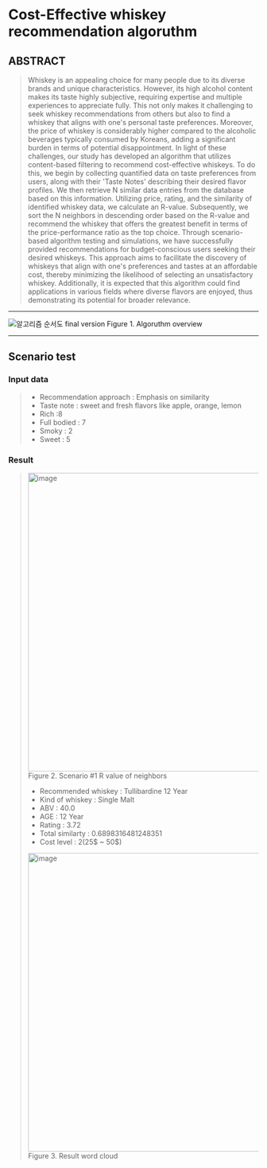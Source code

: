 # Cost-Effective whiskey recommendation algoruthm
## ABSTRACT
> Whiskey is an appealing choice for many people due to its diverse brands and unique characteristics. However, its high alcohol content makes its taste highly subjective, requiring expertise and multiple experiences to appreciate fully. This not only makes it challenging to seek whiskey recommendations from others but also to find a whiskey that aligns with one's personal taste preferences. Moreover, the price of whiskey is considerably higher compared to the alcoholic beverages typically consumed by Koreans, adding a significant burden in terms of potential disappointment.
In light of these challenges, our study has developed an algorithm that utilizes content-based filtering to recommend cost-effective whiskeys. To do this, we begin by collecting quantified data on taste preferences from users, along with their 'Taste Notes' describing their desired flavor profiles. We then retrieve N similar data entries from the database based on this information. Utilizing price, rating, and the similarity of identified whiskey data, we calculate an R-value. Subsequently, we sort the N neighbors in descending order based on the R-value and recommend the whiskey that offers the greatest benefit in terms of the price-performance ratio as the top choice.
Through scenario-based algorithm testing and simulations, we have successfully provided recommendations for budget-conscious users seeking their desired whiskeys. This approach aims to facilitate the discovery of whiskeys that align with one's preferences and tastes at an affordable cost, thereby minimizing the likelihood of selecting an unsatisfactory whiskey. Additionally, it is expected that this algorithm could find applications in various fields where diverse flavors are enjoyed, thus demonstrating its potential for broader relevance.

<hr>

![알고리즘 순서도 final version](https://github.com/sjc4197/Cost-Effective_whiskey_recommendation_algorithm/assets/63084925/75f42388-2c8c-44d4-83b8-26e2db7afd77)
Figure 1. Algoruthm overview

<hr>

## Scenario test

### Input data
> - Recommendation approach : Emphasis on similarity
> - Taste note : sweet and fresh flavors like apple, orange, lemon
> - Rich :8
> - Full bodied : 7
> - Smoky : 2
> - Sweet : 5

### Result
> <img width="600" alt="image" src="https://github.com/sjc4197/Cost-Effective_whiskey_recommendation_algorithm/assets/63084925/27f106bc-9827-4be4-ae1a-abb1810bf256"><br>
> Figure 2. Scenario #1 R value of neighbors
> - Recommended whiskey : Tullibardine 12 Year
> - Kind of whiskey : Single Malt
> - ABV : 40.0
> - AGE : 12 Year
> - Rating : 3.72
> - Total similarty : 0.6898316481248351
> - Cost level : 2(25$ ~ 50$)
> <img width="600" alt="image" src="https://github.com/sjc4197/Cost-Effective_whiskey_recommendation_algorithm/assets/63084925/e3c91e3d-336e-4512-8113-8a0f78a3ea0d">
> Figure 3. Result word cloud







